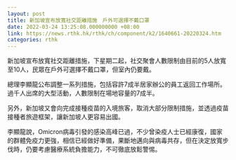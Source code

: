 ```yaml
---
layout: post
title: 新加坡宣布放寬社交距離措施　戶外可選擇不戴口罩
date: 2022-03-24 13:25:08.000000000 +08:00
link: https://news.rthk.hk/rthk/ch/component/k2/1640661-20220324.htm
categories: rthk
---
```


新加坡宣布放寬社交距離措施，下星期二起，社交聚會人數限制由目前的5人放寬至10人，民眾在戶外可選擇不戴口罩，但室內仍要戴。

總理李顯龍公布調整一系列措施，包括容許7成半居家辦公的員工返回工作場所。過千人出席的大型活動，人數限制在場地容量的7成半。

另外，新加坡又會向完成接種疫苗的入境旅客，取消大部分限制措施，並透過疫苗接種者旅遊框架，讓新加坡人更容易出國。

李顯龍說，Omicron病毒引發的感染高峰已過，不少曾染疫人士已經康復，國家的群體免疫力更強，相信已經做好準備，果斷地邁向與病毒共存，但在決定放寬步伐時，仍要考慮醫療系統負擔能力，不可徹底放鬆警惕。
